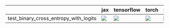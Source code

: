|                                       | jax                                                                                                              | tensorflow                                                                                                                                                                         | torch                                                                                                            | numpy                                                                                                            |
|:--------------------------------------|:-----------------------------------------------------------------------------------------------------------------|:-----------------------------------------------------------------------------------------------------------------------------------------------------------------------------------|:-----------------------------------------------------------------------------------------------------------------|:-----------------------------------------------------------------------------------------------------------------|
| test_binary_cross_entropy_with_logits | <a href="null" rel="noopener noreferrer" target="_blank"><img src=https://img.shields.io/badge/-failure-red></a> | <a href="https://github.com/unifyai/ivy/actions/runs/4369702531/jobs/7643794225" rel="noopener noreferrer" target="_blank"><img src=https://img.shields.io/badge/-failure-red></a> | <a href="null" rel="noopener noreferrer" target="_blank"><img src=https://img.shields.io/badge/-failure-red></a> | <a href="null" rel="noopener noreferrer" target="_blank"><img src=https://img.shields.io/badge/-failure-red></a> |